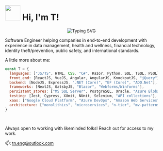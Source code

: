 
<div align="left">
<h1><img src="https://media.giphy.com/media/yYOhkHy4eO6jhlfcBM/giphy.gif" width="50"> Hi, I'm T!</h1>

<p align="center">
   <img src="https://readme-typing-svg.demolab.com?font=Fira+Code&pause=1000&color=FFFFFF&random=false&width=435&lines=8%2B+years+of+software+experience;Cross+functional+full-stack+dev;Learning+with+intentional+abandon" alt="Typing SVG" />
</p>

<p>Software Engineer helping companies in end-to-end development with experience in data management, health and wellness, financial technology, identity theft/prevention, public safety, and international standards. </p>

<p>A little more about me:  </p>
</div>

```javascript
const T = {
  languages: ["JS/TS", HTML, CSS, "C#", Razor, Python, SQL, TSQL, PSQL],
  front_end: [ReactJS, VueJS, Angular, AngularJS, KnockoutJS, "jQuery"],
  backend: [NodeJS, ExpressJS, ".NET (Core)", "EF (Core)", "ADO.Net"],
  frameworks: [NextJS, GatsbyJS, "Blazor", "Webforms/Winforms"],
  persistent_stores: ["MS SQL Server", PostgreSQL, Oracle, "Azure Blobs", "AWS S3"],
  testing: [Jest, Cypress, XUnit, NUnit, Selenium, "API collections"],
  xaas: ["Google Cloud Platform", "Azure DevOps", "Amazon Web Services", "Terraform", "Docker/K8s", "more.."],
  architecture: ["monolithics", "microservices", "n-tier", "mv-patterns", "more.."],
}
```

<br/>


<p>Always open to working with likeminded folks! Reach out for access to my work.</p>

📫: <a href="mailto:tn.eng@outlook.com">tn.eng@outlook.com</a>

